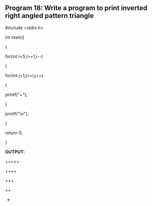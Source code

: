 ## Program 18: Write a program to print inverted right angled pattern triangle

#include <stdio.h>  
  
int main()  

{  
    
for(int i=5;i>=1;i--)  


{  

for(int j=1;j<=i;j++)  


{  

 printf("+");  
 
 }  
      
 printf("\n");  
      
}  
    
 return 0;  
    
}  

**OUTPUT:**

+++++

++++

+++

++

+
